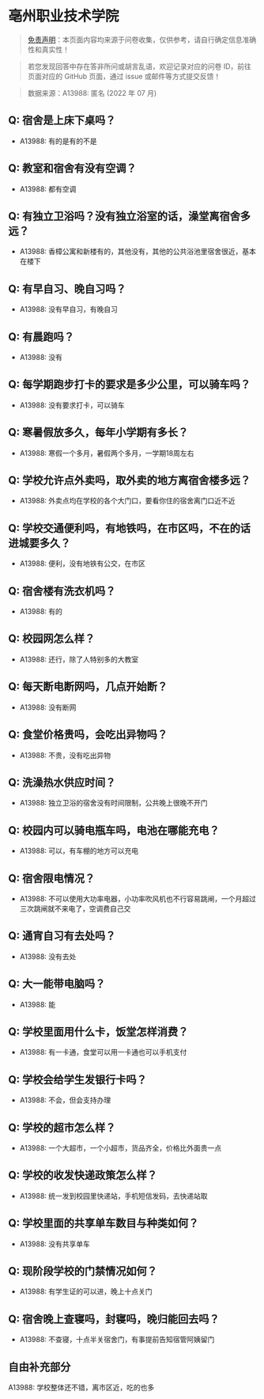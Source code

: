 # 亳州职业技术学院

> [免责声明](https://colleges.chat/#_3)：本页面内容均来源于问卷收集，仅供参考，请自行确定信息准确性和真实性！

> 若您发现回答中存在答非所问或胡言乱语，欢迎记录对应的问卷 ID，前往页面对应的 GitHub 页面，通过 issue 或邮件等方式提交反馈！

> 数据来源：A13988: 匿名 (2022 年 07 月)

## Q: 宿舍是上床下桌吗？

- A13988: 有的是有的不是

## Q: 教室和宿舍有没有空调？

- A13988: 都有空调

## Q: 有独立卫浴吗？没有独立浴室的话，澡堂离宿舍多远？

- A13988: 香樟公寓和新楼有的，其他没有，其他的公共浴池里宿舍很近，基本在楼下

## Q: 有早自习、晚自习吗？

- A13988: 没有早自习，有晚自习

## Q: 有晨跑吗？

- A13988: 没有

## Q: 每学期跑步打卡的要求是多少公里，可以骑车吗？

- A13988: 没有要求打卡，可以骑车

## Q: 寒暑假放多久，每年小学期有多长？

- A13988: 寒假一个多月，暑假两个多月，一学期18周左右

## Q: 学校允许点外卖吗，取外卖的地方离宿舍楼多远？

- A13988: 外卖点均在学校的各个大门口，要看你住的宿舍离门口近不近

## Q: 学校交通便利吗，有地铁吗，在市区吗，不在的话进城要多久？

- A13988: 便利，没有地铁有公交，在市区

## Q: 宿舍楼有洗衣机吗？

- A13988: 有的

## Q: 校园网怎么样？

- A13988: 还行，除了人特别多的大教室

## Q: 每天断电断网吗，几点开始断？

- A13988: 没有断网

## Q: 食堂价格贵吗，会吃出异物吗？

- A13988: 不贵，没有吃出异物

## Q: 洗澡热水供应时间？

- A13988: 独立卫浴的宿舍没有时间限制，公共晚上很晚不开门

## Q: 校园内可以骑电瓶车吗，电池在哪能充电？

- A13988: 可以，有车棚的地方可以充电

## Q: 宿舍限电情况？

- A13988: 不可以使用大功率电器，小功率吹风机也不行容易跳闸，一个月超过三次跳闸就不来电了，空调费自己交

## Q: 通宵自习有去处吗？

- A13988: 没有去处

## Q: 大一能带电脑吗？

- A13988: 能

## Q: 学校里面用什么卡，饭堂怎样消费？

- A13988: 有一卡通，食堂可以用一卡通也可以手机支付

## Q: 学校会给学生发银行卡吗？

- A13988: 不会，但会支持办理

## Q: 学校的超市怎么样？

- A13988: 一个大超市，一个小超市，货品齐全，价格比外面贵一点

## Q: 学校的收发快递政策怎么样？

- A13988: 统一发到校园里快递站，手机短信发码，去快递站取

## Q: 学校里面的共享单车数目与种类如何？

- A13988: 没有共享单车

## Q: 现阶段学校的门禁情况如何？

- A13988: 有学生证的可以进，晚上十点关门

## Q: 宿舍晚上查寝吗，封寝吗，晚归能回去吗？

- A13988: 不查寝，十点半关宿舍门，有事提前告知宿管阿姨留门

## 自由补充部分

A13988: 学校整体还不错，离市区近，吃的也多